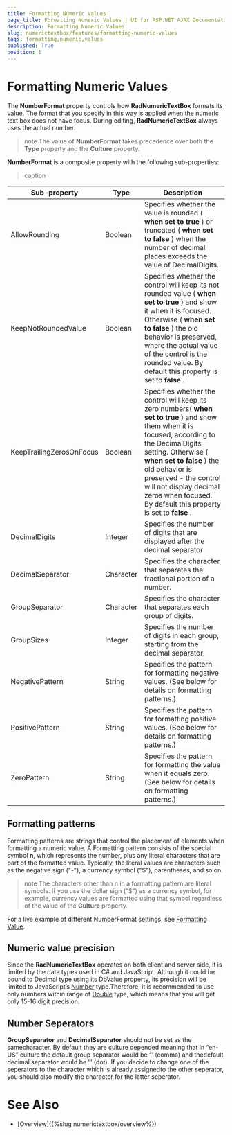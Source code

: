 ```yaml
---
title: Formatting Numeric Values
page_title: Formatting Numeric Values | UI for ASP.NET AJAX Documentation
description: Formatting Numeric Values
slug: numerictextbox/features/formatting-numeric-values
tags: formatting,numeric,values
published: True
position: 1
---
```


# Formatting Numeric Values



The **NumberFormat** property controls how **RadNumericTextBox** formats its value. The format that you specify in this way is applied when the numeric text box does not have focus. During editing, **RadNumericTextBox** always uses the actual number.

>note The value of **NumberFormat** takes precedence over both the **Type** property and the **Culture** property.
>


**NumberFormat** is a composite property with the following sub-properties:


>caption  

|  **Sub-property**  |  **Type**  |  **Description**  |
| ------ | ------ | ------ |
|AllowRounding|Boolean|Specifies whether the value is rounded ( **when set to true** ) or truncated ( **when set to false** ) when the number of decimal places exceeds the value of DecimalDigits.|
|KeepNotRoundedValue|Boolean|Specifies whether the control will keep its not rounded value ( **when set to true** ) and show it when it is focused. Otherwise ( **when set to false** ) the old behavior is preserved, where the actual value of the control is the rounded value. By default this property is set to **false** .|
|KeepTrailingZerosOnFocus|Boolean|Specifies whether the control will keep its zero numbers( **when set to true** ) and show them when it is focused, according to the DecimalDigits setting. Otherwise ( **when set to false** ) the old behavior is preserved - the control will not display decimal zeros when focused. By default this property is set to **false** .|
|DecimalDigits|Integer|Specifies the number of digits that are displayed after the decimal separator.|
|DecimalSeparator|Character|Specifies the character that separates the fractional portion of a number.|
|GroupSeparator|Character|Specifies the character that separates each group of digits.|
|GroupSizes|Integer|Specifies the number of digits in each group, starting from the decimal separator.|
|NegativePattern|String|Specifies the pattern for formatting negative values. (See below for details on formatting patterns.)|
|PositivePattern|String|Specifies the pattern for formatting positive values. (See below for details on formatting patterns.)|
|ZeroPattern|String|Specifies the pattern for formatting the value when it equals zero. (See below for details on formatting patterns.)|

## Formatting patterns

Formatting patterns are strings that control the placement of elements when formatting a numeric value. A Formatting pattern consists of the special symbol **n**, which represents the number, plus any literal characters that are part of the formatted value. Typically, the literal values are characters such as the negative sign ("-"), a currency symbol ("$"), parentheses, and so on.

>note The characters other than n in a formatting pattern are literal symbols. If you use the dollar sign ("$") as a currency symbol, for example, currency values are formatted using that symbol regardless of the value of the **Culture** property.
>


For a live example of different NumberFormat settings, see [Formatting Value](http://demos.telerik.com/aspnet-ajax/Input/Examples/RadNumericTextBox/Formatting/DefaultCS.aspx).

## Numeric value precision

Since the **RadNumericTextBox** operates on both client and server side, it is limited by the data types used in C# and JavaScript. Although it could be bound to Decimal type using its DbValue property, its precision will be limited to JavaScript’s [Number](https://developer.mozilla.org/en-US/docs/JavaScript/Reference/Global_Objects/Number) type.Therefore, it is recommended to use only numbers within range of [Double](http://msdn.microsoft.com/en-us/library/678hzkk9%28v=vs.80%29.aspx) type, which means that you will get only 15-16 digit precision.

## Number Seperators

**GroupSeparator** and **DecimalSeparator** should not be set as the samecharacter. By default they are culture depended meaning that in “en-US” culture the default group separator would be ‘,’ (comma) and thedefault decimal separator would be ‘.’ (dot). If you decide to change one of the seperators to the character which is already assignedto the other seperator, you should also modify the character for the latter seperator.

# See Also

 * [Overview]({%slug numerictextbox/overview%})
